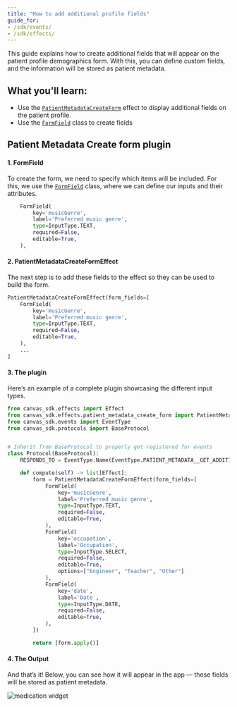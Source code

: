 ```yaml
---
title: "How to add additional profile fields"
guide_for:
- /sdk/events/
- /sdk/effects/
---
```


This guide explains how to create additional fields that will appear on the patient profile demographics form. With this, you can define custom fields, and the information will be stored as patient metadata.

## What you'll learn:

- Use the [`PatientMetadataCreateForm`](/sdk/patient-metadata-create-form-effect) effect to display additional fields on the patient profile.
- Use the [`FormField`](/sdk/create-form-effect/#formfield) class to create fields

## Patient Metadata Create form plugin

#### 1. FormField

To create the form, we need to specify which items will be included. For this, we use the [`FormField`](/sdk/create-form-effect/#formfield) class, where we can define our inputs and their attributes.

```python
    FormField(
        key='musicGenre',
        label='Preferred music genre',
        type=InputType.TEXT,
        required=False,
        editable=True,
    ),
```

#### 2. PatientMetadataCreateFormEffect

The next step is to add these fields to the effect so they can be used to build the form.

```python
PatientMetadataCreateFormEffect(form_fields=[
    FormField(
        key='musicGenre',
        label='Preferred music genre',
        type=InputType.TEXT,
        required=False,
        editable=True,
    ),
    ...
]
```

#### 3. The plugin

Here’s an example of a complete plugin showcasing the different input types.

```python
from canvas_sdk.effects import Effect
from canvas_sdk.effects.patient_metadata_create_form import PatientMetadataCreateFormEffect, InputType, FormField
from canvas_sdk.events import EventType
from canvas_sdk.protocols import BaseProtocol


# Inherit from BaseProtocol to properly get registered for events
class Protocol(BaseProtocol):
    RESPONDS_TO = EventType.Name(EventType.PATIENT_METADATA__GET_ADDITIONAL_FIELDS)

    def compute(self) -> list[Effect]:
        form = PatientMetadataCreateFormEffect(form_fields=[
            FormField(
                key='musicGenre',
                label='Preferred music genre',
                type=InputType.TEXT,
                required=False,
                editable=True,
            ),
            FormField(
                key='occupation',
                label='Occupation',
                type=InputType.SELECT,
                required=False,
                editable=True,
                options=["Engineer", "Teacher", "Other"]
            ),
            FormField(
                key='date',
                label='Date',
                type=InputType.DATE,
                required=False,
                editable=True,
            ),
        ])

        return [form.apply()]

```

#### 4. The Output

And that’s it! Below, you can see how it will appear in the app — these fields will be stored as patient metadata.

<div style="max-width: 100%"><img style="max-width: 100%" src="/assets/images/additional-fields.png" alt="medication widget" /></div>
